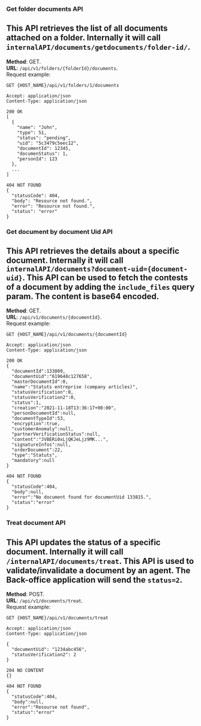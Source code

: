 ### Get folder documents API  
This API retrieves the list of all documents attached on a folder. Internally it will 
call `internalAPI/documents/getdocuments/folder-id/`.  
---
__Method__: GET.  
__URL__: `/api/v1/folders/{folderId}/documents`.  
Request example:

```http request
GET {HOST_NAME}/api/v1/folders/1/documents

Accept: application/json 
Content-Type: application/json 

200 OK
[
  {
    "name": "John",
    "type": 51,
    "status": "pending",
    "uid": "5c3479c5eec12",
    "documentId": 12345,
    "documenStatus": 1,
    "personId": 123
  },
  ...
]

404 NOT FOUND
{
  "statusCode": 404,
  "body": "Resource not found.",
  "error": "Resource not found.",
  "status": "error"
}
```
### Get document by document Uid API  
This API retrieves the details about a specific document. Internally it will
call `internalAPI/documents?document-uid={document-uid}`. This API can be used to fetch
the contests of a document by adding the `include_files` query param. The content is
base64 encoded.  
---
__Method__: GET.  
__URL__: `/api/v1/documents/{documentId}`.  
Request example:

```http request
GET {HOST_NAME}/api/v1/documents/{documentId}

Accept: application/json 
Content-Type: application/json 

200 OK
{
  "documentId":133809,
  "documentUid":"619648c127658",
  "masterDocumentId":0,
  "name":"Statuts entreprise (company articles)",
  "statusVerification":0,
  "statusVerification2":0,
  "status":1,
  "creation":"2021-11-18T13:36:17+00:00",
  "personDocumentId":null,
  "documentTypeId":53,
  "encryption":true,
  "customerAnomaly":null,
  "partnerVerificationStatus":null,
  "content":"JVBERi0xLjQKJeLjz9MK...",
  "signatureInfos":null,
  "orderDocument":22,
  "type":"Statuts",
  "mandatory":null
}

404 NOT FOUND
{
  "statusCode":404,
  "body":null,
  "error":"No document found for documentUid 133815.",
  "status":"error"
}
```
### Treat document  API  
This API updates the status of a specific document. Internally it will
call `/internalAPI/documents/treat`. This API is used to validate/invalidate a document
by an agent. The Back-office application will send the `status=2`.
---
__Method__: POST.  
__URL__: `/api/v1/documents/treat`.  
Request example:

```http request
GET {HOST_NAME}/api/v1/documents/treat

Accept: application/json 
Content-Type: application/json 

{
  "documentUid": "1234abc456",
  "statusVerification2": 2
}

204 NO CONTENT
{}

404 NOT FOUND
{
  "statusCode":404,
  "body":null,
  "error":"Resourse not found",
  "status":"error"
}
```
